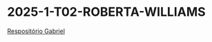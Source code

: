 # 2025-1-T02-ROBERTA-WILLIAMS

[Respositório Gabriel](https://gabrielsmonteiro.github.io/2025.1-T02-Virginia-Rometty/)
